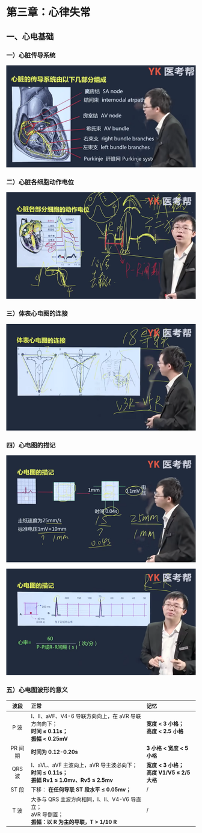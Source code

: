 # 第三章：心律失常

## 一、心电基础

### 一）心脏传导系统

![](https://raw.githubusercontent.com/TinySnow/GithubImageHosting/main/blog/learning/medicine/internal-medicine/20250716130113.png)

### 二）心脏各细胞动作电位

![](https://raw.githubusercontent.com/TinySnow/GithubImageHosting/main/blog/learning/medicine/internal-medicine/20250716130317.png)

### 三）体表心电图的连接

![](https://raw.githubusercontent.com/TinySnow/GithubImageHosting/main/blog/learning/medicine/internal-medicine/20250716130505.png)

### 四）心电图的描记

![](https://raw.githubusercontent.com/TinySnow/GithubImageHosting/main/blog/learning/medicine/internal-medicine/20250716130654.png)

![](https://raw.githubusercontent.com/TinySnow/GithubImageHosting/main/blog/learning/medicine/internal-medicine/20250716130727.png)

### 五）心电图波形的意义

| 波段 | 正常 | 记忆 |
| :--: | :--- | :--- |
| P 波 | I、II、aVF、V4-6 导联方向向上，在 aVR 导联方向向下；<br />**时间 ≤ 0.11s；**<br />**振幅 < 0.25mV** | **宽度 < 3 小格；**<br />**高度 < 2.5 小格** |
| PR 间期 | **时间为 0.12-0.20s** | **3 小格 < 宽度 < 5 小格** |
| QRS 波 | I、aVL、aVF 主波向上，aVR 导主波必向下；<br />**时间 ≤ 0.11s；**<br />**振幅 Rv1 ≤ 1.0mv、Rv5 ≤ 2.5mv** | **宽度 < 3 小格；**<br />**高度 V1/V5 ≤ 2/5 大格** |
| ST 段 | 下移： **在任何导联 ST 段水平 ≤ 0.05mv；** | / |
| T 波 | 大多与 QRS 主波方向相同，I、II、V4-V6 导直立；<br />aVR 导倒置；<br />**振幅：以 R 为主的导联，T > 1/10 R** | / |



